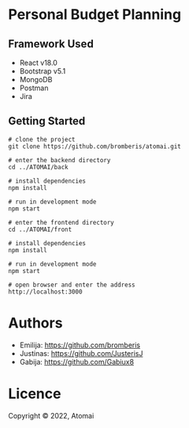 # Personal Budget Planning

## Framework Used
* React v18.0
* Bootstrap v5.1
* MongoDB
* Postman
* Jira

## Getting Started
```
# clone the project
git clone https://github.com/bromberis/atomai.git

# enter the backend directory
cd ../ATOMAI/back

# install dependencies
npm install

# run in development mode
npm start

# enter the frontend directory
cd ../ATOMAI/front

# install dependencies
npm install

# run in development mode
npm start

# open browser and enter the address
http://localhost:3000
```
# Authors
 * Emilija: https://github.com/bromberis
 * Justinas: https://github.com/JusterisJ
 * Gabija: https://github.com/Gabiux8

# Licence
Copyright ©️ 2022, Atomai
